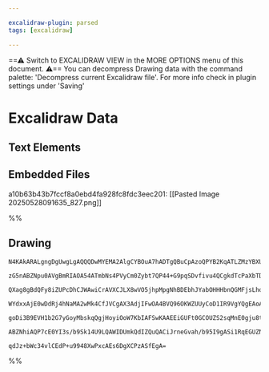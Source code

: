 ```yaml
---

excalidraw-plugin: parsed
tags: [excalidraw]

---
```

==⚠  Switch to EXCALIDRAW VIEW in the MORE OPTIONS menu of this document. ⚠== You can decompress Drawing data with the command palette: 'Decompress current Excalidraw file'. For more info check in plugin settings under 'Saving'


# Excalidraw Data

## Text Elements
## Embedded Files
a10b63b43b7fccf8a0ebd4fa928fc8fdc3eec201: [[Pasted Image 20250528091635_827.png]]

%%
## Drawing
```compressed-json
N4KAkARALgngDgUwgLgAQQQDwMYEMA2AlgCYBOuA7hADTgQBuCpAzoQPYB2KqATLZMzYBXUtiRoIACyhQ4zZAHoFAc0JRJQgEYA6bGwC2CgF7N6hbEcK4OCtptbErHALRY8RMpWdx8Q1TdIEfARcZgRmBShcZQUebQBGAAYEmjoghH0EDihmbgBtcDBQMBKIEm4IAGUAfQBhAEUeADZqgCkAdXwAVQp9AEkAR2cAdnj6gHEYVJLIWEQKwn1opH5S

zG5nABZNpu0AVgBmRIAOA54ATmbNs4PVyCm0Zybt7QP44+G9pqSDvfivu4QCgkdTcPaXbTDHgHc57U4HBEIzaAyQIQjKaTcUbHQHWZTBbiJQHMKCkNgAawQtTY+DYpAqpOszDguEC2WmpU0uGw5OUZKEHGI1Np9IkjI4zNZWSgHMgADNCPh8JVYASJIIPLKICSyZT2iDJNw+IUBKSKQgVTA1egNeVAfyMRxwrk0PFAWwWdg1A9UEkiSaIHzhHA+s

QXag8gBdQFy8iZUPcDhCJWAwiCrAVXCJLX8wVO5jhpMpgNhBDEbhJYabOHHHbnQGMFjsLhoPYNpisTgAOU4Ym4TUSUOOh1GqeYABF0lAy9w5QQwoDNMJBQBRYKZbKF5P4QFCODEXDT8uuqu1g7HeLneJVtsBogccmJ7eA2k8mdoOf4BclqJQIThiBEEFNNlC1BVggTCRcCSTQmgOTRrk0YY5WwbA5WOLMEE0YhNjnS5jhQgjiGwA4EAQbAeESeIt

WYdxxAjE0wDdRj4hNaMA2wMk4CfJVCgAX3AdjIFwOA4BVQ96OKWZUUyCoD1IR9VgYQgEAoAAhbleVzIUaTpCoAGI5SM4yOQgbARDZKA+mnfQVV1KldNFdB9PiBBXNc0zzNISzrIyDSeSDAUdJFBlyAlFlLM8izpV8/QADFFWVVV6O1Gk7UKMzouyWK7PNfViFBNBjVKLyfJs3LKUta1Us1JTSpimyACVhEdZ0KzqrKrJsgB5T1vQrRJ/RKzrYriz

goDi3B9EVH1b2G7yGoyMbskqQgjHoyiOoW7KbIAFSwKAAEEiGUFt0GCOUZS2sqMnE0gju8tgKFRXBj1QIsdwy+qdoyFdBUOx7npCN6IFZMkqGuxb9AB8HdvgFLtNM2iySVAANbhNmHbQmiaHg9hOY4eHiTGoSU5GaXwABNbhjnOTZIXiPHEk2Si9mGRIDmGJSjDYAxuCkyB6AIIR6NYko+Mhn79GaoL8wAxGlL5EhVvWo0hsgJXiBVBBuNbRXSBI

ABZNhiAQP7cE0YI3s/b9Sk14U9LQAWIDUmkQdIZQuQACiJrneGvah/b95I9gASi1RqEGUZNWQqD3vehIleCOQPE8DkPw/4yWoAqhBeqgZst2LUpYymhBI/TA2OFAp2AyyC2re4UkRcBbAiF11Bm4QQEODLpvSBbgNhCge96K7rOMrsAArcickqXu4GN03zct99UBt7uMu5AvGF23n8H5gM5hSsJgmwAvOC1cySQMOH5jQD6XzYN9rfnTeZggWMDE

qdJz+bWc34vlCEdP+u9948XwPxcAEs6DgXCPzASfEgA=
```
%%